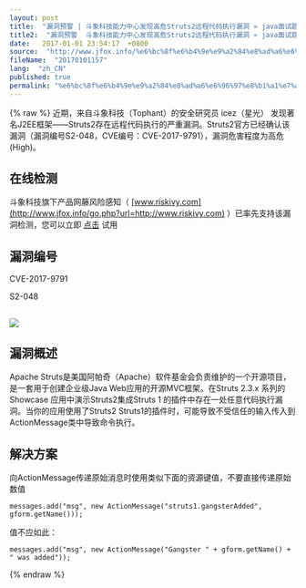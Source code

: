 ```yaml
---
layout: post
title:  "漏洞预警 | 斗象科技能力中心发现高危Struts2远程代码执行漏洞 » java面试题"
title2:  "漏洞预警  斗象科技能力中心发现高危Struts2远程代码执行漏洞 » java面试题"
date:   2017-01-01 23:54:17  +0800
source:  "http://www.jfox.info/%e6%bc%8f%e6%b4%9e%e9%a2%84%e8%ad%a6%e6%96%97%e8%b1%a1%e7%a7%91%e6%8a%80%e8%83%bd%e5%8a%9b%e4%b8%ad%e5%bf%83%e5%8f%91%e7%8e%b0%e9%ab%98%e5%8d%b1struts2%e8%bf%9c%e7%a8%8b%e4%bb%a3%e7%a0%81%e6%89%a7.html"
fileName:  "20170101157"
lang:  "zh_CN"
published: true
permalink: "%e6%bc%8f%e6%b4%9e%e9%a2%84%e8%ad%a6%e6%96%97%e8%b1%a1%e7%a7%91%e6%8a%80%e8%83%bd%e5%8a%9b%e4%b8%ad%e5%bf%83%e5%8f%91%e7%8e%b0%e9%ab%98%e5%8d%b1struts2%e8%bf%9c%e7%a8%8b%e4%bb%a3%e7%a0%81%e6%89%a7.html"
---
```

{% raw %}
近期，来自斗象科技（Tophant）的安全研究员 icez（星光） 发现著名J2EE框架——Struts2存在远程代码执行的严重漏洞。Struts2官方已经确认该漏洞（漏洞编号S2-048，CVE编号：CVE-2017-9791），漏洞危害程度为高危(High)。

## 在线检测

 斗象科技旗下产品网藤风险感知（ [www.riskivy.com](http://www.jfox.info/go.php?url=http://www.riskivy.com) ）已率先支持该漏洞检测，您可以立即 [点击](http://www.jfox.info/go.php?url=http://www.riskivy.com) 试用 

## 漏洞编号

CVE-2017-9791

S2-048

## ![](34458ca.png)

## 漏洞概述

Apache Struts是美国阿帕奇（Apache）软件基金会负责维护的一个开源项目，是一套用于创建企业级Java Web应用的开源MVC框架。在Struts 2.3.x 系列的Showcase 应用中演示Struts2集成Struts 1 的插件中存在一处任意代码执行漏洞。当你的应用使用了Struts2 Struts1的插件时，可能导致不受信任的输入传入到ActionMessage类中导致命令执行。

## 解决方案

向ActionMessage传递原始消息时使用类似下面的资源键值，不要直接传递原始数值

    messages.add("msg", new ActionMessage("struts1.gangsterAdded", gform.getName()));

值不应如此：

    messages.add("msg", new ActionMessage("Gangster " + gform.getName() + " was added"));
{% endraw %}
